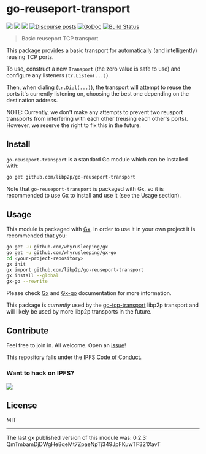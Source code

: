 # go-reuseport-transport

[![](https://img.shields.io/badge/made%20by-Protocol%20Labs-blue.svg?style=flat-square)](https://protocol.ai)
[![](https://img.shields.io/badge/project-libp2p-yellow.svg?style=flat-square)](https://libp2p.io/)
[![](https://img.shields.io/badge/freenode-%23libp2p-yellow.svg?style=flat-square)](http://webchat.freenode.net/?channels=%23libp2p)
[![Discourse posts](https://img.shields.io/discourse/https/discuss.libp2p.io/posts.svg)](https://discuss.libp2p.io)
[![GoDoc](https://godoc.org/github.com/libp2p/go-reuseport-transport?status.svg)](https://godoc.org/github.com/libp2p/go-reuseport-transport)
[![Build Status](https://travis-ci.org/libp2p/go-reuseport-transport.svg?branch=master)](https://travis-ci.org/libp2p/go-reuseport-transport)

> Basic reuseport TCP transport

This package provides a basic transport for automatically (and intelligently) reusing TCP ports.

To use, construct a new `Transport` (the zero value is safe to use) and configure any listeners (`tr.Listen(...)`).

Then, when dialing (`tr.Dial(...)`), the transport will attempt to reuse the ports it's currently listening on, choosing the best one depending on the destination address.


NOTE: Currently, we don't make any attempts to prevent two reusport transports from interfering with each other (reusing each other's ports). However, we reserve the right to fix this in the future.

## Install

`go-reuseport-transport` is a standard Go module which can be installed with:

```sh
go get github.com/libp2p/go-reuseport-transport
```

Note that `go-reuseport-transport` is packaged with Gx, so it is recommended to use Gx to install and use it (see the Usage section).

## Usage

This module is packaged with [Gx](https://github.com/whyrusleeping/gx). In order to use it in your own project it is recommended that you:

```sh
go get -u github.com/whyrusleeping/gx
go get -u github.com/whyrusleeping/gx-go
cd <your-project-repository>
gx init
gx import github.com/libp2p/go-reuseport-transport
gx install --global
gx-go --rewrite
```

Please check [Gx](https://github.com/whyrusleeping/gx) and [Gx-go](https://github.com/whyrusleeping/gx-go) documentation for more information.

This package is *currently* used by the [go-tcp-transport](https://github.com/libp2p/go-tcp-transport) libp2p transport and will likely be used by more libp2p transports in the future.

## Contribute

Feel free to join in. All welcome. Open an [issue](https://github.com/libp2p/go-reuseport-transport/issues)!

This repository falls under the IPFS [Code of Conduct](https://github.com/libp2p/community/blob/master/code-of-conduct.md).

### Want to hack on IPFS?

[![](https://cdn.rawgit.com/jbenet/contribute-ipfs-gif/master/img/contribute.gif)](https://github.com/ipfs/community/blob/master/contributing.md)

## License

MIT

---

The last gx published version of this module was: 0.2.3: QmTmbamDjDWgHe8qeMt7ZpaeNpTj349JpFKuwTF321XavT
